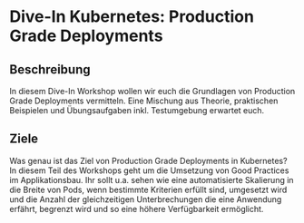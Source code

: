 # Dive-In Kubernetes: Production Grade Deployments

## Beschreibung
In diesem Dive-In Workshop wollen wir euch die Grundlagen von Production Grade Deployments vermitteln. Eine Mischung aus Theorie, praktischen Beispielen und Übungsaufgaben inkl. Testumgebung erwartet euch.

## Ziele

Was genau ist das Ziel von Production Grade Deployments in Kubernetes? In diesem Teil des Workshops geht um die Umsetzung von Good Practices im Applikationsbau. Ihr sollt u.a. sehen wie eine automatisierte Skalierung in die Breite von Pods, wenn bestimmte Kriterien erfüllt sind, umgesetzt wird und die Anzahl der gleichzeitigen Unterbrechungen die eine Anwendung erfährt, begrenzt wird und so eine höhere Verfügbarkeit ermöglicht.